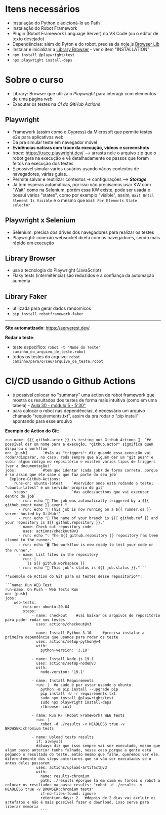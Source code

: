 # Itens necessários
- Instalação do Python e adicioná-lo ao Path
- Instalação do Robot Framework
- Plugin (Robot Framework Language Server) no VS Code (ou o editor de texto desejado)
- Dependências: além do Pyton e do robot, precisa da noje.js [Browser Lib](https://robotframework-browser.org/)
- Instalar e inicializar a [Library Browser](https://robotframework-browser.org/) - ver o item "INSTALLATION"
- `npm install @playwright/test`
- `npx playwright install-deps`

# Sobre o curso
- Library: Browser que utiliza o *Playwright* para interagir com elementos de uma página *web*
- Exacutar os testes na *CI do GitHub Actions*

## Playwright
- Framework (assim como o Cypress) da Microsoft que permite testes e2e para aplicativos web
- Da pra simular teste em navegador móvel
- **Evidências nativas com trace da execução, vídeos e screenshots**
- *trace*: https://trace.playwright.dev/ --> arrasta nele o arquivo zip que o robot gera na execução e vê detalhadamente os passos que foram feitos na execução dos testes
- É possível simular vários usuários usando vários contextos de navegadores, várias guias...
- Permite salvar e reutilizar contextos -> configurações --> ***Storage***
- Já tem esperas automáticas, por isso não precisamos usar KW com "Wait" como na Selenium, porém essa KW existe, pode ser usada e possui vários "states", como por exemplo "visible", assim, `Wait Until Element Is Visible` é o mesmo que `Wait For Elements State    selector`

## Playwright x Selenium
- Selenium: precisa dos drives dos navegadores para realizar os testes
- Playwright: conexão websocket direta com os navegadores, sendo mais rápido em execução

## Library Browser
- usa a tecnologia do Playwright (JavaScript)
- Flaky tests (intermitência) são reduzidos e a confiança da automação aumenta

## Library Faker
- utilizada para gerar dados randomicos
- `pip install robotframework-faker`

---

**Site automatizado**: https://serverest.dev/

**Rodar o teste**:
- teste específico: `robot -t "Nome do Teste" caminho_do_arquivo_de_teste.robot`
- todos os testes do arquivo: `robot caminho/para/o/seu/arquivo_de_teste.robot`

# CI/CD usando o Github Actions
- é possível colocar no "summary" uma action de robot framework que mostra os resultados dos testes de forma mais intuitiva (como em uma tabela) - [Aula 30 - módulo 5 - 5'30"](https://www.udemy.com/course/robot-framework-com-playwright-e-github-actions/learn/lecture/37223652#questions/19678376)
- para colocar o robot nas dependências, é necessário um arquivo chamado "requirements.txt", assim da pra rodar o "pip install" apontando para esse arquivo

**Exemplo de Action do Git**:
```name: GitHub Actions Demo
run-name: ${{ github.actor }} is testing out GitHub Actions 🚀  `#é possível dar um nome para a execução; "github.actor" significa quem disparou o workflow`
on: [push]       `#são as "triggers": diz quando essa execução vai rodar/disparar, no caso, roda sempre que alguém der um "git push" e subir algum código no repositório e existem vários tipos de triggers (ver a documentação)`
jobs:           `#tem que identar (cada job) de forma correta, porque é só assim que ele sabe o que faz parte do seu job`
  Explore-GitHub-Actions:
    runs-on: ubuntu-latest    `#servidor onde está rodando o teste; "ubuntu-latest" é um servidor próprio do git`
    steps:                    `#as ações/actions que vai executar dentro do job`
      - run: echo "🎉 The job was automatically triggered by a ${{ github.event_name }} event."
      - run: echo "🐧 This job is now running on a ${{ runner.os }} server hosted by GitHub!"
      - run: echo "🔎 The name of your branch is ${{ github.ref }} and your repository is ${{ github.repository }}."
      - name: Check out repository code
        uses: actions/checkout@v3
      - run: echo "💡 The ${{ github.repository }} repository has been cloned to the runner."
      - run: echo "🖥️ The workflow is now ready to test your code on the runner."
      - name: List files in the repository
        run: |
          ls ${{ github.workspace }}
      - run: echo "🍏 This job's status is ${{ job.status }}."```

**Exemplo de Action do Git para os testes desse repositório**:

```name: Run WEB Test
run-name: On Push - Web Tests Run
on: [push]
jobs:
    web-tests:
        runs-on: ubuntu-20.04
        steps:
            - name: checkout    #vai baixar os arquivos do repositório para poder rodar nos testes
              uses: actions/checkout@v3
            
            - name: Install Python 3.10     #precisa instalar a primeira dependência que usamos para rodar os teste
              uses: actions/setup-python@v4
              with:
                python-version: '3.10'

            - name: Install Node.js 19.1
              uses: actions/setup-node@v3
              with:
                node-version: '19.1'

            - name: Install Requirements
              run: |  #o sudo é por estar usando o ubuntu
                python -m pip install --upgrade pip
                pip install -U -r requirements.txt
                sudo npm install @playwright/test
                sudo npx playwright install-deps
                rfbrowser init

            - name: Run RF (Robot Framework) WEB tests
              run: |
                robot -d ./results -v HEADLESS:true -v BROWSER:chromium tests

            - name: Upload tests results
              if: always()
              #always diz que isso sempre vai ser executado, mesmo que algum passo anterior tenha falhado, nesse caso porque a gente está pegando o resultado do teste, então mesmo que falhe, queremos ver ele. diferentemente dos steps anteriores que só vão ser executados se o antes deles passarem
              uses: actions/upload-artifact@v3
              with:
                name: results-chromium
                path: ./results #porque lá em cima eu forcei o robot a colocar os resultados na pasta results: "robot -d ./results -v HEADLESS:true -v BROWSER:chromium tests"
                if-no-files-found: ignore
                retention-days: 2   #depois de 2 dias vai excluir os artefatos e não é mais possível fazer o download. isso serve para liberar memória
                ```


